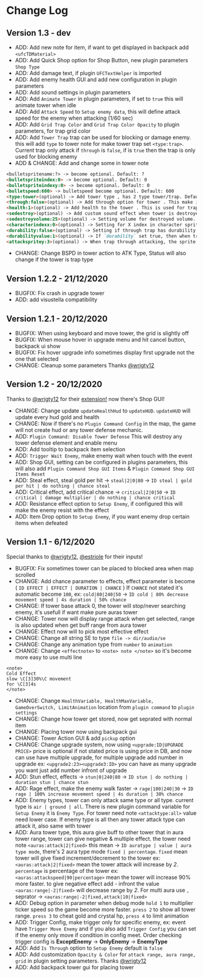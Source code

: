 # Change Log

## Version 1.3 - dev

- ADD: Add new note for item, if want to get displayed in backpack add `<ufcTDMaterial>`
- ADD: Add Quick Shop option for Shop Button, new plugin parameters `Shop Type`
- ADD: Add damage text, if plugin `UFCTextHelper` is imported
- ADD: Add enemy health GUI and add new configuration in plugin parameters
- ADD: Add sound settings in plugin parameters
- ADD: Add `Animate Tower` in plugin parameters, if set to `true` this will animate tower when idle
- ADD: Add `Attack Speed` to `Setup enemy data`, this will define attack speed for the enemy when attacking (1/60 sec)
- ADD: Add `Grid Trap Color` and `Grid Trap Color Opacity` to plugin parameters, for trap grid color
- ADD: Add `Tower Trap` trap can be used for blocking or damage enemy. this will add `type` to tower note for make tower trap set `<type:trap>`. Current trap only attack if `through` is `false`, if is `true` then the trap is only used for blocking enemy
- ADD & CHANGE: Add and change some in tower note

```markdown
<bulletspritename:?> -> become optional. Default: ?
<bulletspriteindex:0> -> become optional. Default: 0
<bulletspriteindexy:0> -> become optional. Default: 0
<bulletspeed:600> -> bulletspeed become optional. Default: 600
<type:tower>(optional) -> Add tower type , has 2 type tower/trap. Default: tower
<through:false>(optional) -> Add through option for tower . This make if the tower is through or not. Default: false
<health:1>(optional) -> Add health to the tower . This is used for trap. Default: 1
<sedestroy>(optional) -> Add custom sound effect when tower is destroyed, if not stated destroy se using destroy sound in plugin parameter. Default:null
<sedestroyvolume:25>(optional) -> Setting volume for destroyed volume. Default: 25
<characterindexx:0>(optional) -> Setting for X index in character sprite, used for TRAP. Default: 0
<durability:false>(optional) -> Setting if through trap has durability or not. Default: false
<durabilityvalue:1>(optional) -> If `durability` set true, then when trap attacking this value will decrease, and reach 0 the trap is destroyed. Default: 1
<attackspritey:3>(optional) -> When trap through attacking, the sprite will change to this Y index. Default: 0
```

- CHANGE: Change BSPD in tower action to ATK Type, Status will also change if the tower is trap type

## Version 1.2.2 - 21/12/2020

- BUGFIX: Fix crash in upgrade tower
- ADD: add visustella compatibility

## Version 1.2.1 - 20/12/2020

- BUGFIX: When using keyboard and move tower, the grid is slightly off
- BUGFIX: When mouse hover in upgrade menu and hit cancel button, backpack ui show
- BUGFIX: Fix hover upgrade info sometimes display first upgrade not the one that selected
- CHANGE: Cleanup some parameters Thanks [@wrigty12](https://forums.rpgmakerweb.com/index.php?members/wrigty12.25770/)

## Version 1.2 - 20/12/2020

Thanks to [@wrigty12](https://forums.rpgmakerweb.com/index.php?members/wrigty12.25770/) for their [extension!](https://forums.rpgmakerweb.com/index.php?threads/ufc-tower-defense.130384/post-1141044) now there's Shop GUI!

- CHANGE: Change update `updateHealthHud` to `updateHUD`. `updateHUD` will update every hud gold and health
- CHANGE: Now if there's no `Plugin Command Config` in the map, the game will not create hud or any tower defense mechanic.
- ADD: `Plugin Command: Disable Tower Defense` This will destroy any tower defense element and enable menu
- ADD: Add tooltip to backpack item selection
- ADD: `Trigger Wait Enemy`, make enemy wait when touch with the event
- ADD: Shop GUI, setting can be configured in plugins parameters, this will also add `Plugin Command Shop GUI Items` & `Plugin Command Shop GUI Items Reset`
- ADD: Steal effect, steal gold per hit -> `steal|2|0|80` -> `ID steal | gold per hit | do nothing | chance steal`
- ADD: Critical effect, add critical chance -> `critical|2|0|50` -> `ID critical | damage multiplier | do nothing | chance critical`
- ADD: Resistance effect option to `Setup Enemy`, if configured this will make the enemy resist with the effect
- ADD: Item Drop option to `Setup Enemy`, if you want enemy drop certain items when defeated

## Version 1.1 - 6/12/2020

Special thanks to [@wrigty12](https://forums.rpgmakerweb.com/index.php?members/wrigty12.25770/), [@estriole](https://forums.rpgmakerweb.com/index.php?members/estriole.2487/) for their inputs!

- BUGFIX: Fix sometimes tower can be placed to blocked area when map scrolled
- CHANGE: Add chance parameter to effects, effect parameter is become ( `ID EFFECT | EFFECT | DURATION | CHANCE` ) If `CHANCE` not stated it's automatic become `100`, ex: `cold|80|240|50` -> `ID cold | 80% decrease movement speed | 4s duration | 50% chance`
- CHANGE: If tower base attack 0, the tower will stop/never searching enemy, it's usefull if want make pure auras tower
- CHANGE: Tower now will display range attack when get selected, range is also updated when get buff range from aura tower
- CHANGE: Effect now will to pick most effective effect
- CHANGE: Change all string SE to type `file -> dir/audio/se`
- CHANGE: Change any animation type from `number` to `animation`
- CHANGE: Change `<effectnote>` to `<note> note </note>` so it's become more easy to use multi line

```
<note>
Cold Effect
slow \C[3]30%\C movement
for \C[3]4s
</note>
```

- CHANGE: Change `HealthVariable, HealthMaxVariable, GameOverSwitch, LimitAnimation` location from `plugin command` to `plugin settings`
- CHANGE: Change how tower get stored, now get seprated with normal item
- CHANGE: Placing tower now using backpack gui
- CHANGE: Tower Action GUI & add `pickup` option
- CHANGE: Change upgrade system, now using `<upgrade:ID|UPGRADE PRICE>` price is optional if not stated price is using price in DB, and now can use have multiple upgrade, for multiple upgrade add number in upgrade ex: `<upgrade2:23><upgrade3:ID>` you can have as many upgrade you want just add number infront of upgrade
- ADD: Stun effect, effects -> `stun|0|240|80` -> `ID stun | do nothing | duration stun | chance stun`
- ADD: Rage effect, make the enemy walk faster -> `rage|100|240|30` -> `ID rage | 100% increase movement speed | 4s duration | 30% chance`
- ADD: Enemy types, tower can only attack same type or all type. current type is `air | ground | all`. There is new plugin command variable for `Setup Enemy` it is `Enemy Type`. For tower need note `<attacktype:all>` value need lower case. If enemy type is all then any tower attack type can attack it, also same with tower
- ADD: Aura tower type, this aura give buff to other tower that in aura tower range, tower can give negative & multiple effect. the tower need note `<auras:attack|2|fixed>` this mean -> `ID auratype | value | aura type mode`, there's 2 aura type mode `fixed | percentage`. `fixed` mean tower will give fixed increment/decrement to the tower ex: `<auras:attack|2|fixed>` mean the tower attack will increase by _2_. `percentage` is percentage of the tower ex: `<auras:attackspeed|90|percentage>` mean the tower will increase 90% more faster. to give negative effect add - infront the value `<auras:range|-2|fixed>` will decrease range by _2_. For multi aura use `,` seprator -> `<auras:range|-2|fixed,attack|10|fixed>`
- ADD: Debug option in parameter when debug mode `hold 1` to multiplier ticker speed so the game become more faster. `press 2` to show all tower range. `press 3` to cheat gold and crystal hp, `press 4` to limit animation
- ADD: Trigger Config, make trigger only for specific enemy, ex: event have `Trigger Move Enemy` and if you also add `Trigger Config` you can set if the enemy only move if condition in config meet. Order checking trigger config is **ExceptEnemy** -> **OnlyEnemy** -> **EnemyType**
- ADD: Add `Is Through` option to `Setup Enemy` default is `false`
- ADD: Add customization `Opacity & Color` for `attack range, aura range, grid` in plugin setting parameters. Thanks [@wrigty12](https://forums.rpgmakerweb.com/index.php?members/wrigty12.25770/)
- ADD: Add backpack tower gui for placing tower
